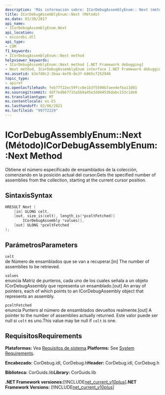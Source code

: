 ```yaml
---
description: 'Más información sobre: ICorDebugAssemblyEnum:: Next (método)'
title: ICorDebugAssemblyEnum::Next (Método)
ms.date: 03/30/2017
api_name:
- ICorDebugAssemblyEnum.Next
api_location:
- mscordbi.dll
api_type:
- COM
f1_keywords:
- ICorDebugAssemblyEnum::Next method
helpviewer_keywords:
- ICorDebugAssemblyEnum::Next method [.NET Framework debugging]
- Next method, ICorDebugAssemblyEnum interface [.NET Framework debugging]
ms.assetid: b3e7d0c2-3baa-4ef8-8e3f-b865cf252940
topic_type:
- apiref
ms.openlocfilehash: feb77f22ec59fcc0e1b3f5590b7aee4efba13d01
ms.sourcegitcommit: ddf7edb67715a5b9a45e3dd44536dabc153c1de0
ms.translationtype: MT
ms.contentlocale: es-ES
ms.lasthandoff: 02/06/2021
ms.locfileid: "99772229"
---
```

# <a name="icordebugassemblyenumnext-method"></a><span data-ttu-id="260b1-103">ICorDebugAssemblyEnum::Next (Método)</span><span class="sxs-lookup"><span data-stu-id="260b1-103">ICorDebugAssemblyEnum::Next Method</span></span>

<span data-ttu-id="260b1-104">Obtiene el número especificado de ensamblados de la colección, comenzando en la posición actual del cursor.</span><span class="sxs-lookup"><span data-stu-id="260b1-104">Gets the specified number of assemblies from the collection, starting at the current cursor position.</span></span>  
  
## <a name="syntax"></a><span data-ttu-id="260b1-105">Sintaxis</span><span class="sxs-lookup"><span data-stu-id="260b1-105">Syntax</span></span>  
  
```cpp  
HRESULT Next (  
    [in] ULONG celt,  
    [out, size_is(celt), length_is(*pceltFetched)]  
        ICorDebugAssembly *values[],  
    [out] ULONG *pceltFetched  
);  
```  
  
## <a name="parameters"></a><span data-ttu-id="260b1-106">Parámetros</span><span class="sxs-lookup"><span data-stu-id="260b1-106">Parameters</span></span>  

 `celt`  
 <span data-ttu-id="260b1-107">de Número de ensamblados que se van a recuperar.</span><span class="sxs-lookup"><span data-stu-id="260b1-107">[in] The number of assemblies to be retrieved.</span></span>  
  
 `values`  
 <span data-ttu-id="260b1-108">enuncia Matriz de punteros, cada uno de los cuales señala a un objeto ICorDebugAssembly que representa un ensamblado.</span><span class="sxs-lookup"><span data-stu-id="260b1-108">[out] An array of pointers, each of which points to an ICorDebugAssembly object that represents an assembly.</span></span>  
  
 `pceltFetched`  
 <span data-ttu-id="260b1-109">enuncia Puntero al número de ensamblados devueltos realmente.</span><span class="sxs-lookup"><span data-stu-id="260b1-109">[out] A pointer to the number of assemblies actually returned.</span></span> <span data-ttu-id="260b1-110">Este valor puede ser null si `celt` es uno.</span><span class="sxs-lookup"><span data-stu-id="260b1-110">This value may be null if `celt` is one.</span></span>  
  
## <a name="requirements"></a><span data-ttu-id="260b1-111">Requisitos</span><span class="sxs-lookup"><span data-stu-id="260b1-111">Requirements</span></span>  

 <span data-ttu-id="260b1-112">**Plataformas:** Vea [Requisitos de sistema](../../get-started/system-requirements.md).</span><span class="sxs-lookup"><span data-stu-id="260b1-112">**Platforms:** See [System Requirements](../../get-started/system-requirements.md).</span></span>  
  
 <span data-ttu-id="260b1-113">**Encabezado:** CorDebug.idl, CorDebug.h</span><span class="sxs-lookup"><span data-stu-id="260b1-113">**Header:** CorDebug.idl, CorDebug.h</span></span>  
  
 <span data-ttu-id="260b1-114">**Biblioteca:** CorGuids.lib</span><span class="sxs-lookup"><span data-stu-id="260b1-114">**Library:** CorGuids.lib</span></span>  
  
 <span data-ttu-id="260b1-115">**.NET Framework versiones:**[!INCLUDE[net_current_v10plus](../../../../includes/net-current-v10plus-md.md)]</span><span class="sxs-lookup"><span data-stu-id="260b1-115">**.NET Framework Versions:** [!INCLUDE[net_current_v10plus](../../../../includes/net-current-v10plus-md.md)]</span></span>
